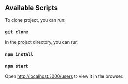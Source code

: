 

## Available Scripts

To clone project, you can run:
### `git clone `

In the project directory, you can run:
### `npm install`
### `npm start`

Open [http://localhost:3000/users](http://localhost:3000/users) to view it in the browser.



